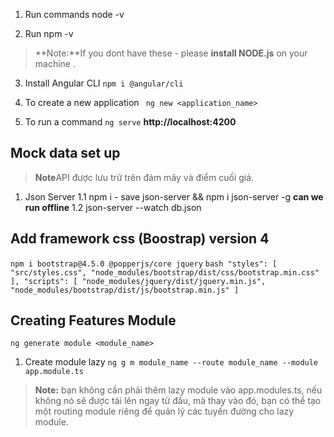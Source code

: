 1. Run commands node -v

2. Run npm -v 
 > **Note:**If you dont have these - please **install NODE.js** on your machine .
3. Install Angular CLI
`npm i @angular/cli`

4. To create a new application
` ng new <application_name>`

5. To run a command 
`ng serve` **http://localhost:4200**

## Mock data set up
> **Note**API được lưu trữ trên đám mây và điểm cuối giả.

1. Json Server
    1.1 npm i - save json-server && npm i json-server -g  **can we run offline** 
    1.2 json-server --watch db.json 

## Add framework css  (Boostrap) version 4
`npm i bootstrap@4.5.0 @popperjs/core jquery`
    ```bash
       "styles": [ 
       "src/styles.css",
         "node_modules/bootstrap/dist/css/bootstrap.min.css"
      ],
       "scripts": [
       "node_modules/jquery/dist/jquery.min.js",
       "node_modules/bootstrap/dist/js/bootstrap.min.js"
       ]
    ```
## Creating Features Module
 `ng generate module <module_name>`
1. Create module lazy
  `ng g m module_name --route module_name --module app.module.ts`  
> **Note:** bạn không cần phải thêm lazy module vào app.modules.ts, nếu không nó sẽ được tải lên ngay từ đầu, mà thay vào đó, bạn có thể tạo một routing module riêng để quản lý các tuyến đường cho lazy module.